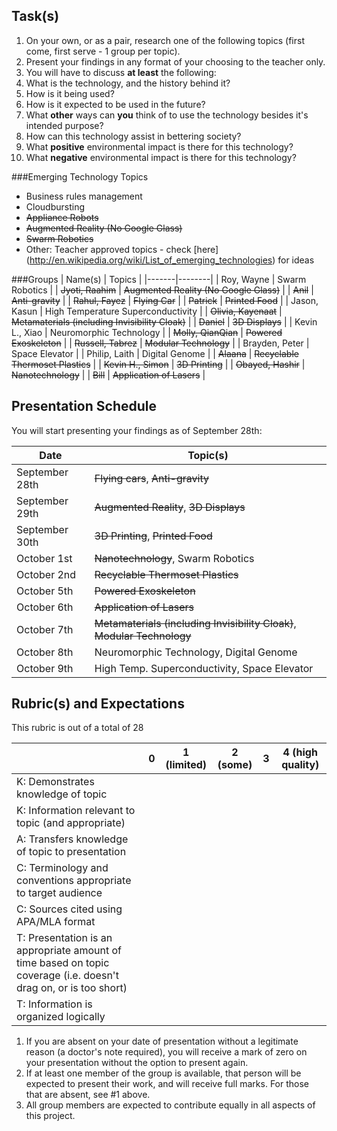 Task(s)
-------
1. On your own, or as a pair, research one of the following topics (first come, first serve - 1 group per topic).
2. Present your findings in any format of your choosing to the teacher only.  
3. You will have to discuss **at least** the following:
  1. What is the technology, and the history behind it?
  2. How is it being used?
  3. How is it expected to be used in the future?
  4. What **other** ways can **you** think of to use the technology besides it's intended purpose?
  5. How can this technology assist in bettering society?
  6. What **positive** environmental impact is there for this technology?
  7. What **negative** environmental impact is there for this technology?


###Emerging Technology Topics
- Business rules management
- Cloudbursting
- ~~Appliance Robots~~
- ~~Augmented Reality (No Google Glass)~~
- ~~Swarm Robotics~~
- Other: Teacher approved topics - check [here] (http://en.wikipedia.org/wiki/List_of_emerging_technologies) for ideas

###Groups
| Name(s) | Topics |
|-------|--------|
| Roy, Wayne | Swarm Robotics |
| ~~Jyoti, Raahim~~ | ~~Augmented Reality (No Google Glass)~~ |
| ~~Anil~~ | ~~Anti-gravity~~ |
| ~~Rahul, Fayez~~ | ~~Flying Car~~ |
| ~~Patrick~~ | ~~Printed Food~~ |
| Jason, Kasun | High Temperature Superconductivity |
| ~~Olivia, Kayenaat~~ | ~~Metamaterials (including Invisibility Cloak)~~ |
| ~~Daniel~~ | ~~3D Displays~~ |
| Kevin L., Xiao | Neuromorphic Technology |
| ~~Molly, QianQian~~ | ~~Powered Exoskeleton~~ |
| ~~Russell, Tabrez~~ | ~~Modular Technology~~ |
| Brayden, Peter | Space Elevator |
| Philip, Laith | Digital Genome |
| ~~Alaana~~ | ~~Recyclable Thermoset Plastics~~ |
| ~~Kevin H., Simon~~ | ~~3D Printing~~ |
| ~~Obayed, Hashir~~ | ~~Nanotechnology~~ |
| ~~Bill~~ | ~~Application of Lasers~~ |

Presentation Schedule
------------------
You will start presenting your findings as of September 28th:

| Date | Topic(s) |
|-------|--------|
| September 28th | ~~Flying cars~~, ~~Anti-gravity~~ |
| September 29th | ~~Augmented Reality~~, ~~3D Displays~~  |
| September 30th | ~~3D Printing~~, ~~Printed Food~~ |
| October 1st | ~~Nanotechnology~~, Swarm Robotics |
| October 2nd | ~~Recyclable Thermoset Plastics~~  |
| October 5th | ~~Powered Exoskeleton~~ |
| October 6th | ~~Application of Lasers~~ |
| October 7th | ~~Metamaterials (including Invisibility Cloak)~~, ~~Modular Technology~~ |
| October 8th | Neuromorphic Technology, Digital Genome |
| October 9th | High Temp. Superconductivity, Space Elevator |


Rubric(s) and Expectations
--------------------------
This rubric is out of a total of 28

| | 0 | 1 (limited) | 2 (some) | 3 | 4 (high quality) |
|---| --- | --- | --- | --- | --- |
| K: Demonstrates knowledge of topic | | | | | |
| K: Information relevant to topic (and appropriate) | | | | | |
| A: Transfers knowledge of topic to presentation  | | | | | |
| C: Terminology and conventions appropriate to target audience  | | | | | |
| C: Sources cited using APA/MLA format  | | | | | |
| T: Presentation is an appropriate amount of time based on topic coverage (i.e. doesn't drag on, or is too short)  | | | | | |
| T: Information is organized logically | | | | | |

1. If you are absent on your date of presentation without a legitimate reason (a doctor's note required), you will receive a mark of zero on your presentation without the option to present again.
2. If at least one member of the group is available, that person will be expected to present their work, and will receive full marks. For those that are absent, see #1 above.
3. All group members are expected to contribute equally in all aspects of this project.
